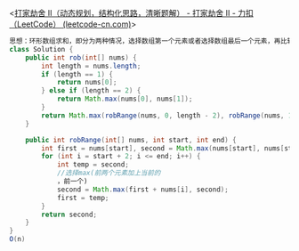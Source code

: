 <[打家劫舍 II（动态规划，结构化思路，清晰题解） - 打家劫舍 II - 力扣（LeetCode） (leetcode-cn.com)](https://leetcode-cn.com/problems/house-robber-ii/solution/213-da-jia-jie-she-iidong-tai-gui-hua-jie-gou-hua-/)>

```java
思想：环形数组求和，即分为两种情况，选择数组第一个元素或者选择数组最后一个元素，再比较两种情况的大小。
class Solution {
    public int rob(int[] nums) {
        int length = nums.length;
        if (length == 1) {
            return nums[0];
        } else if (length == 2) {
            return Math.max(nums[0], nums[1]);
        }
        return Math.max(robRange(nums, 0, length - 2), robRange(nums, 1, length - 1));
    }

    public int robRange(int[] nums, int start, int end) {
        int first = nums[start], second = Math.max(nums[start], nums[start + 1]);
        for (int i = start + 2; i <= end; i++) {
            int temp = second;
            //选择max(前两个元素加上当前的
            ，前一个)
            second = Math.max(first + nums[i], second);
            first = temp;
        }
        return second;
    }
}
O(n)
```

